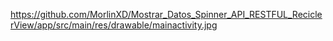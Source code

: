 https://github.com/MorlinXD/Mostrar_Datos_Spinner_API_RESTFUL_ReciclerView/app/src/main/res/drawable/mainactivity.jpg
